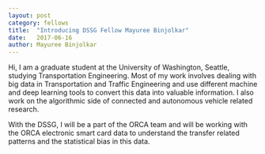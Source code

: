 ```yaml
---
layout: post
category: fellows
title:  "Introducing DSSG Fellow Mayuree Binjolkar"
date:   2017-06-16
author: Mayuree Binjolkar
---
```

Hi, I am a graduate student at the University of Washington, Seattle, studying Transportation Engineering. Most of my work involves dealing with big data in Transportation and Traffic Engineering and use different machine and deep learning tools to convert this data into valuable information. I also work on the algorithmic side of connected and autonomous vehicle related research.

With the DSSG, I will be a part of the ORCA team and will be working with the ORCA electronic smart card data to understand the transfer related patterns and the statistical bias in this data.
